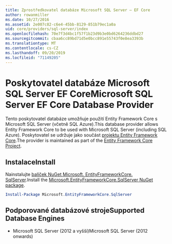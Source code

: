 ```yaml
---
title: Zprostředkovatel databáze Microsoft SQL Server – EF Core
author: rowanmiller
ms.date: 10/27/2016
ms.assetid: 2e007c82-c6e4-45bb-8129-851b79ec1a0a
uid: core/providers/sql-server/index
ms.openlocfilehash: 70e7f3d4bc1f57f1b23d9b3e0bd6264236ddbd27
ms.sourcegitcommit: cbaa6cc89bd71d5e0bcc891e55743f0e8ea3393b
ms.translationtype: MT
ms.contentlocale: cs-CZ
ms.lasthandoff: 09/20/2019
ms.locfileid: "71149205"
---
```

# <a name="microsoft-sql-server-ef-core-database-provider"></a><span data-ttu-id="f022e-102">Poskytovatel databáze Microsoft SQL Server EF Core</span><span class="sxs-lookup"><span data-stu-id="f022e-102">Microsoft SQL Server EF Core Database Provider</span></span>

<span data-ttu-id="f022e-103">Tento poskytovatel databáze umožňuje použití Entity Framework Core s Microsoft SQL Server (včetně SQL Azure).</span><span class="sxs-lookup"><span data-stu-id="f022e-103">This database provider allows Entity Framework Core to be used with Microsoft SQL Server (including SQL Azure).</span></span> <span data-ttu-id="f022e-104">Poskytovatel se udržuje jako součást [projektu Entity Framework Core](https://github.com/aspnet/EntityFrameworkCore).</span><span class="sxs-lookup"><span data-stu-id="f022e-104">The provider is maintained as part of the [Entity Framework Core Project](https://github.com/aspnet/EntityFrameworkCore).</span></span>

## <a name="install"></a><span data-ttu-id="f022e-105">Instalace</span><span class="sxs-lookup"><span data-stu-id="f022e-105">Install</span></span>

<span data-ttu-id="f022e-106">Nainstalujte [balíček NuGet Microsoft. EntityFrameworkCore. SqlServer](https://www.nuget.org/packages/Microsoft.EntityFrameworkCore.SqlServer/).</span><span class="sxs-lookup"><span data-stu-id="f022e-106">Install the [Microsoft.EntityFrameworkCore.SqlServer NuGet package](https://www.nuget.org/packages/Microsoft.EntityFrameworkCore.SqlServer/).</span></span>

``` powershell
Install-Package Microsoft.EntityFrameworkCore.SqlServer
```

## <a name="supported-database-engines"></a><span data-ttu-id="f022e-107">Podporované databázové stroje</span><span class="sxs-lookup"><span data-stu-id="f022e-107">Supported Database Engines</span></span>

* <span data-ttu-id="f022e-108">Microsoft SQL Server (2012 a vyšší)</span><span class="sxs-lookup"><span data-stu-id="f022e-108">Microsoft SQL Server (2012 onwards)</span></span>
